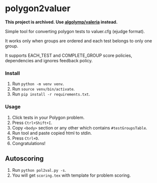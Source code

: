 # polygon2valuer
**This project is archived. Use [algolymp/valeria](https://github.com/Gornak40/algolymp#valeria) instead.**

Simple tool for converting polygon tests to valuer.cfg (ejudge format). 

It works only when groups are ordered and each test belongs to only one group.

It supports EACH_TEST and COMPLETE_GROUP score policies, dependencies and ignores feedback policy.

### Install
1. Run ```python -m venv venv```.
2. Run ```source venv/bin/activate```.
3. Run ```pip install -r requirements.txt```.

### Usage

1. Click tests in your Polygon problem.
2. Press ```Ctrl+Shift+I```.
3. Copy ```<body>``` section or any other which contains ```#testGroupsTable```.
4. Run tool and paste copied html to stdin.
5. Press ```Ctrl+D```.
6. Congratulations!

## Autoscoring

1. Run ```python pol2val.py -s```.
2. You will get ```scoring.tex``` with template for problem scoring.
